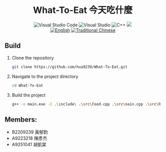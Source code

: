 <div align="center">
    <h1>What-To-Eat 今天吃什麼</h1>
    <img src="https://img.shields.io/badge/-Visual Studio Code-007ACC.svg?logo=visual-studio-code" title="Visual Studio Code">
    <img src="https://img.shields.io/badge/-Visual Studio-5C2D91.svg?logo=visual-studio" title="Visual Studio">
    <img src="https://img.shields.io/badge/-C++-00599C.svg?logo=c%2B%2B" title="C++">
    <img src=https://img.shields.io/github/last-commit/hua9239/What-To-Eat>
    </br>
    <a href="./README.md"><img src=https://img.shields.io/badge/lang-EN-blue.svg title="English"></a>
    <a href="./README.zh-tw.md"><img src=https://img.shields.io/badge/lang-ZH--TW-red.svg title="Traditional Chinese"></a>
</div>

## Build

1. Clone the repository
    ```bash
    git clone https://github.com/hua9239/What-To-Eat.git
    ```
2. Navigate to the project directory
    ```bash
    cd What-To-Eat
    ```
3. Build the project
    ```bash
    g++ -o main.exe -I .\include\ .\src\Food.cpp .\src\main.cpp .\src\Restaurant.cpp
    ```


## Members:
- B2209239 黃郁鈞
- A9223218 陳彥杰
- A9251041 胡凱棠
